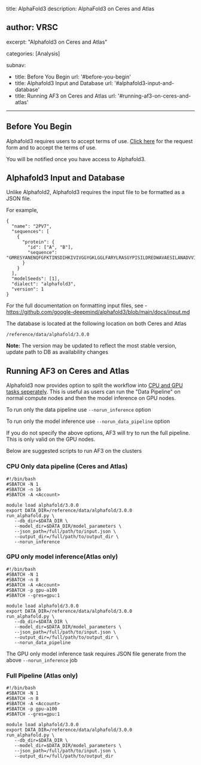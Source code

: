 title: AlphaFold3
description: AlphaFold3 on Ceres and Atlas
## author: VRSC
excerpt: "Alphafold3 on Ceres and Atlas"

categories: [Analysis]

subnav:
  - title: Before You Begin
    url: '#before-you-begin'
  - title: Alphafold3 Input and Database 
    url: '#alphafold3-input-and-database'
  - title: Running AF3 on Ceres and Atlas 
    url: '#running-af3-on-ceres-and-atlas'
---

## Before You Begin
Alphafold3 requires users to accept terms of use. [Click here](https://forms.office.com/g/0y6uAYeSrw) for the request form and to accept the terms of use. 

You will be notified once you have access to Alphafold3.

## Alphafold3 Input and Database
Unlike Alphafold2, Alphafold3 requires the input file to be formatted as a JSON file.  

For example, 

```
{
  "name": "2PV7",
  "sequences": [
    {
      "protein": {
        "id": ["A", "B"],
        "sequence": "GMRESYANENQFGFKTINSDIHKIVIVGGYGKLGGLFARYLRASGYPISILDREDWAVAESILANADVVIVSVPINLTLETIERLKPYLTENMLLADLTSVKREPLAKMLEVHTGAVLGLHPMFGADIASMAKQVVVRCDGRFPERYEWLLEQIQIWGAKIYQTNATEHDHNMTYIQALRHFSTFANGLHLSKQPINLANLLALSSPIYRLELAMIGRLFAQDAELYADIIMDKSENLAVIETLKQTYDEALTFFENNDRQGFIDAFHKVRDWFGDYSEQFLKESRQLLQQANDLKQG"
      }
    }
  ],
  "modelSeeds": [1],
  "dialect": "alphafold3",
  "version": 1
}
```

For the full documentation on formatting input files, see - https://github.com/google-deepmind/alphafold3/blob/main/docs/input.md

The database is located at the following location on both Ceres and Atlas

```
/reference/data/alphafold/3.0.0
```
**Note:** The version may be updated to reflect the most stable version, update path to DB as availability changes 

## Running AF3 on Ceres and Atlas
Alphafold3 now provides option to split the workflow into [CPU and GPU tasks seperately](https://github.com/google-deepmind/alphafold3/blob/main/docs/performance.md#running-the-pipeline-in-stages). This is useful as users can run the "Data Pipeline" on normal compute nodes and then the model inference on GPU nodes. 

To run only the data pipeline use `--norun_inference` option

To run only the model inference use `--norun_data_pipeline` option

If you do not specify the above options, AF3 will try to run the full pipeline. This is only valid on the GPU nodes.  

Below are suggested scripts to run AF3 on the clusters

### CPU Only data pipeline (Ceres and Atlas)
```
#!/bin/bash
#SBATCH -N 1
#SBATCH -n 16
#SBATCH -A <Account>

module load alphafold/3.0.0
export DATA_DIR=/reference/data/alphafold/3.0.0
run_alphafold.py \
   --db_dir=$DATA_DIR \
   --model_dir=$DATA_DIR/model_parameters \
   --json_path=/full/path/to/input.json \
   --output_dir=/full/path/to/output_dir \
   --norun_inference
```

### GPU only model inference(Atlas only)
```
#!/bin/bash
#SBATCH -N 1
#SBATCH -n 8
#SBATCH -A <Account>
#SBATCH -p gpu-a100
#SBATCH --gres=gpu:1

module load alphafold/3.0.0
export DATA_DIR=/reference/data/alphafold/3.0.0
run_alphafold.py \
   --db_dir=$DATA_DIR \
   --model_dir=$DATA_DIR/model_parameters \
   --json_path=/full/path/to/input.json \
   --output_dir=/full/path/to/output_dir \
   --norun_data_pipeline
```
The GPU only model inference task requires JSON file generate from the above `--norun_inference` job

### Full Pipeline (Atlas only)
```
#!/bin/bash
#SBATCH -N 1
#SBATCH -n 8
#SBATCH -A <Account>
#SBATCH -p gpu-a100
#SBATCH --gres=gpu:1

module load alphafold/3.0.0
export DATA_DIR=/reference/data/alphafold/3.0.0
run_alphafold.py \
   --db_dir=$DATA_DIR \
   --model_dir=$DATA_DIR/model_parameters \
   --json_path=/full/path/to/input.json \
   --output_dir=/full/path/to/output_dir 
```
